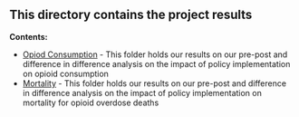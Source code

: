 ## This directory contains the project results

**Contents:**

* [Opiod Consumption](consumption) - This folder holds our results on our pre-post and difference in difference analysis on the impact of policy implementation on opioid consumption 
* [Mortality](mortality) - This folder holds our results on our pre-post and difference in difference analysis on the impact of policy implementation on mortality for opioid overdose deaths
